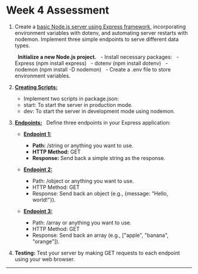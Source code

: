 #	Week 4 Assessment

1.	Create a [basic Node.js server using Express framework](./package.json), incorporating environment variables with dotenv, and automating server restarts with nodemon. Implement three simple endpoints to serve different data types.

	&nbsp; **Initialize a new Node.js project.**
	&nbsp;	-	Install necessary packages:
	&nbsp; -	Express (npm install express)
	&nbsp; -	dotenv (npm install dotenv)
	&nbsp; -	nodemon (npm install -D nodemon)
	&nbsp; -	Create a .env file to store environment variables.

2. **[Creating Scripts:](./package.json)**
	-	Implement two scripts in package.json:
	-	start: To start the server in production mode.
	-	dev: To start the server in development mode using nodemon.

3. **[Endpoints:](./app.js)**
	&nbsp;	Define three endpoints in your Express application:
	- **[Endpoint 1:](./app.js)**
		- **Path:** /string or anything you want to use.
		- **HTTP Method:** GET
		- **Response:** Send back a simple string as the response.

	-	**[Endpoint 2:](./app.js)**
		-	Path: /object or anything you want to use.
		-	HTTP Method: GET
		-	Response: Send back an object (e.g., {message: "Hello, world!"}).
	-	**[Endpoint 3:](./app.js)**
		-	Path: /array or anything you want to use.
		-	HTTP Method: GET
		-	Response: Send back an array (e.g., ["apple", "banana", "orange"]).
	
4. **Testing:**
Test your server by making GET requests to each endpoint using your web browser.

***
